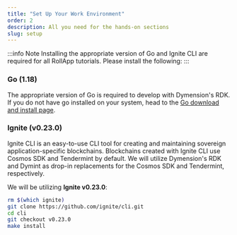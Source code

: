 ```yaml
---
title: "Set Up Your Work Environment"
order: 2
description: All you need for the hands-on sections
slug: setup
---
```


:::info Note
Installing the appropriate version of Go and Ignite CLI are required for all RollApp tutorials. Please install the following:
:::

### Go (1.18)

The appropriate version of Go is required to develop with Dymension's RDK. If you do not have go installed on your system, head to the [Go download and install page](https://go.dev/dl/).

### Ignite (v0.23.0)

Ignite CLI is an easy-to-use CLI tool for creating and maintaining sovereign application-specific blockchains. Blockchains created with Ignite CLI use Cosmos SDK and Tendermint by default. We will utilize Dymension's RDK and Dymint as drop-in replacements for the Cosmos SDK and Tendermint, respectively.

We will be utilizing <b>Ignite v0.23.0</b>:

```bash
rm $(which ignite)
git clone https://github.com/ignite/cli.git
cd cli
git checkout v0.23.0
make install
```
